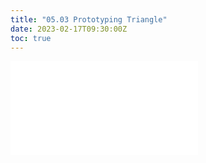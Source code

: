 ```yaml
---
title: "05.03 Prototyping Triangle"
date: 2023-02-17T09:30:00Z
toc: true
---
```


![Link to included file content](../../../../electronics/prototyping-triangle.md)
